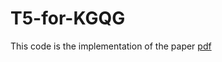 # T5-for-KGQG
This code is the implementation of the paper [pdf](https://github.com/Macho000/T5-for-KGQG/blob/main/GCCE2021.pdf)